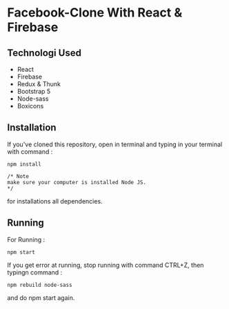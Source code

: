 # Facebook-Clone With React & Firebase

## Technologi Used
- React
- Firebase
- Redux & Thunk
- Bootstrap 5
- Node-sass
- Boxicons

## Installation
If you've cloned this repository, open in terminal and typing in your terminal with command :
```
npm install

/* Note
make sure your computer is installed Node JS.
*/
```
for installations all dependencies.

## Running
For Running :
```
npm start
```
If you get error at running, stop running with command CTRL+Z, then typingn command :
```
npm rebuild node-sass
```
and do npm start again.
